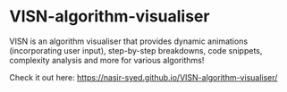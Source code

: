 # VISN-algorithm-visualiser
VISN is an algorithm visualiser that provides dynamic animations (incorporating user input), step-by-step breakdowns, code snippets, complexity analysis and more for various algorithms!

Check it out here: https://nasir-syed.github.io/VISN-algorithm-visualiser/


